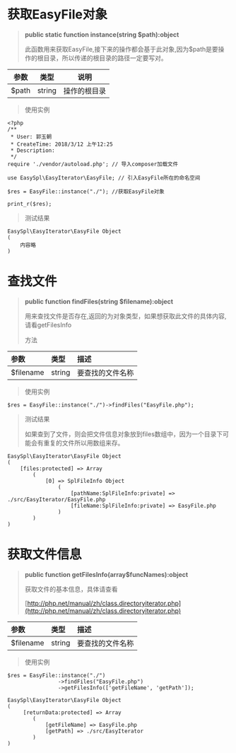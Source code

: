 # 获取EasyFile对象

> **public static function instance\(string $path\):object**
>
> 此函数用来获取EasyFile,接下来的操作都会基于此对象,因为$path是要操作的根目录，所以传递的根目录的路径一定要写对。

| 参数 | 类型 | 说明 |
| :---: | :---: | :---: |
| $path | string | 操作的根目录 |

> 使用实例

```
<?php
/**
 * User: 郭玉朝
 * CreateTime: 2018/3/12 上午12:25
 * Description:
 */
require './vendor/autoload.php'; // 导入composer加载文件

use EasySpl\EasyIterator\EasyFile; // 引入EasyFile所在的命名空间

$res = EasyFile::instance("./"); //获取EasyFile对象

print_r($res);
```

> 测试结果

```
EasySpl\EasyIterator\EasyFile Object
(    
    内容略
)
```

# 查找文件

> **public function findFiles\(string $filename\):object**
>
> 用来查找文件是否存在,返回的为对象类型，如果想获取此文件的具体内容,请看getFilesInfo
>
>  方法

| 参数 | 类型 | 描述 |
| :--- | :--- | :--- |
| $filename | string | 要查找的文件名称 |

> 使用实例

```
$res = EasyFile::instance("./")->findFiles("EasyFile.php");
```

> 测试结果
>
> 如果查到了文件，则会把文件信息对象放到files数组中，因为一个目录下可能会有重复的文件所以用数组来存。

```
EasySpl\EasyIterator\EasyFile Object
(
    [files:protected] => Array
        (
            [0] => SplFileInfo Object
                (
                    [pathName:SplFileInfo:private] => ./src/EasyIterator/EasyFile.php
                    [fileName:SplFileInfo:private] => EasyFile.php
                )
        )
)
```

# 获取文件信息

> **public function getFilesInfo\(array$funcNames\):object**
>
> 获取文件的基本信息，具体请查看
>
> [http://php.net/manual/zh/class.directoryiterator.php](http://php.net/manual/zh/class.directoryiterator.php)

| 参数 | 类型 | 描述 |
| :--- | :--- | :--- |
| $filename | string | 要查找的文件名称 |

> 使用实例

```
$res = EasyFile::instance("./")
                ->findFiles("EasyFile.php")
                ->getFilesInfo(['getFileName', 'getPath']);
```

>

```
EasySpl\EasyIterator\EasyFile Object
(
     [returnData:protected] => Array
        (
            [getFileName] => EasyFile.php
            [getPath] => ./src/EasyIterator
        )
)
```



